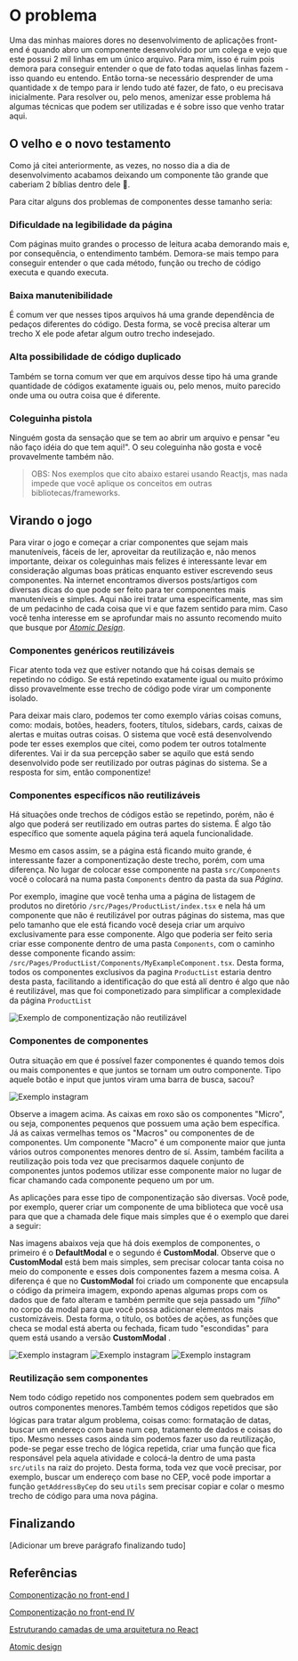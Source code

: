 # O problema

Uma das minhas maiores dores no desenvolvimento de aplicações front-end é quando abro um componente desenvolvido por um colega e vejo que este possui 2 mil linhas em um único arquivo. Para mim, isso é ruim pois demora para conseguir entender o que de fato todas aquelas linhas fazem - isso quando eu entendo. Então torna-se necessário desprender de uma quantidade x de tempo para ir lendo tudo até fazer, de fato, o eu precisava inicialmente. Para resolver ou, pelo menos, amenizar esse problema há algumas técnicas que podem ser utilizadas e é sobre isso que venho tratar aqui.

## O velho e o novo testamento

Como já citei anteriormente, as vezes, no nosso dia a dia de desenvolvimento acabamos deixando um componente tão grande que caberiam 2 bíblias dentro dele 🤣.

Para citar alguns dos problemas de componentes desse tamanho seria:

### Dificuldade na legibilidade da página

Com páginas muito grandes o processo de leitura acaba demorando mais e, por consequência, o entendimento também. Demora-se mais tempo para conseguir entender o que cada método, função ou trecho de código executa e quando executa. 

### Baixa manutenibilidade

É comum ver que nesses tipos arquivos há uma grande dependência de pedaços diferentes do código. Desta forma, se você precisa alterar um trecho X ele pode afetar algum outro trecho indesejado.

### Alta possibilidade de código duplicado

Também se torna comum ver que em arquivos desse tipo há uma grande quantidade de códigos exatamente iguais ou, pelo menos, muito parecido onde uma ou outra coisa que é diferente. 

### Coleguinha pistola

Ninguém gosta da sensação que se tem ao abrir um arquivo e pensar "eu não faço idéia do que tem aqui!". O seu coleguinha não gosta e você provavelmente também não.

> OBS: Nos exemplos que cito abaixo estarei usando Reactjs, mas nada impede que você aplique os conceitos em outras bibliotecas/frameworks. 

## Virando o jogo

Para virar o jogo e começar a criar componentes que sejam mais manuteníveis, fáceis de ler, aproveitar da reutilização e, não menos importante, deixar os coleguinhas mais felizes é interessante levar em consideração algumas boas práticas enquanto estiver escrevendo seus componentes. Na internet encontramos diversos posts/artigos com diversas dicas do que pode ser feito para ter componentes mais manuteníveis e simples. Aqui não irei tratar uma especificamente, mas sim de um pedacinho de cada coisa que vi e que fazem sentido para mim. Caso você tenha interesse em se aprofundar mais no assunto recomendo muito que busque por *[Atomic Design](https://bradfrost.com/blog/post/atomic-web-design/)*.  


### Componentes genéricos reutilizáveis
Ficar atento toda vez que estiver notando que há coisas demais se repetindo no código. Se está repetindo exatamente igual ou muito próximo disso provavelmente esse trecho de código pode virar um componente isolado.

Para deixar mais claro, podemos ter como exemplo várias coisas comuns, como: modais, botões, headers, footers, títulos, sidebars, cards, caixas de alertas e muitas outras coisas. O sistema que você está desenvolvendo pode ter esses exemplos que citei, como podem ter outros totalmente diferentes. Vai ir da sua percepção saber se aquilo que está sendo desenvolvido pode ser reutilizado por outras páginas do sistema. Se a resposta for sim, então componentize!

### Componentes específicos não reutilizáveis
Há situações onde trechos de códigos estão se repetindo, porém, não é algo que poderá ser reutilizado em outras partes do sistema. É algo tão específico que somente aquela página terá aquela funcionalidade.

Mesmo em casos assim, se a página está ficando muito grande, é interessante fazer a componentização deste trecho, porém, com uma diferença. No lugar de colocar esse componente na pasta `src/Components` você o colocará na numa pasta `Components` dentro da pasta da sua *Página*. 


Por exemplo, imagine que você tenha uma a página de listagem de produtos no diretório `/src/Pages/ProductList/index.tsx` e nela há um componente que não é reutilizável por outras páginas do sistema, mas que pelo tamanho que ele está ficando você deseja criar um arquivo exclusivamente para esse componente. Algo que poderia ser feito seria criar esse componente dentro de uma pasta `Components`, com o caminho desse componente ficando assim: `/src/Pages/ProductList/Components/MyExampleComponent.tsx`.
Desta forma, todos os componentes exclusivos da pagina `ProductList` estaria dentro desta pasta, facilitando a identificação do que está alí dentro é algo que não é reutilizável, mas que foi componetizado para simplificar a complexidade da página `ProductList`

![Exemplo de componentização não reutilizável](./assets/example-1.png)



### Componentes de componentes

Outra situação em que é possível fazer componentes é quando temos dois ou mais componentes e que juntos se tornam um outro componente. Tipo aquele botão e input que juntos viram uma barra de busca, sacou?


![Exemplo instagram](./assets/page_components_markup.png)

Observe a imagem acima. As caixas em roxo são os componentes "Micro", ou seja, componentes pequenos que possuem uma ação bem específica. Já as caixas vermelhas temos os "Macros" ou componentes de de componentes. Um componente "Macro" é um componente maior que junta vários outros componentes menores dentro de sí. Assim, também facilita a reutilização pois toda vez que precisarmos daquele conjunto de componentes juntos podemos utilizar esse componente maior no lugar de ficar chamando cada componente pequeno um por um. 

As aplicações para esse tipo de componentização são diversas. Você pode, por exemplo, querer criar um componente de uma biblioteca que você usa para que que a chamada dele fique mais simples que é o exemplo que darei a seguir:

 Nas imagens abaixos veja que há dois exemplos de componentes, o primeiro é o **DefaultModal** e o segundo é **CustomModal**. Observe  que o **CustomModal** está bem mais simples, sem precisar colocar tanta coisa no meio do componente e esses dois componentes fazem a mesma coisa. A diferença é que no **CustomModal** foi criado um componente que encapsula o código da primeira imagem, expondo apenas algumas props com os dados que de fato alteram e também  permite que seja passado um "*filho*" no corpo da modal para que você possa adicionar elementos mais customizáveis. Desta forma, o título, os botões de ações, as funções que checa se modal está aberta ou fechada, ficam tudo "escondidas" para quem está usando a versão **CustomModal** .  

![Exemplo instagram](./assets/modal-example.png)
![Exemplo instagram](./assets/defaultModal-original.png)
![Exemplo instagram](./assets/defaultModal-component.png)

### Reutilização sem componentes 
Nem todo código repetido nos componentes podem sem quebrados em outros componentes menores.Também temos códigos repetidos que são lógicas para tratar algum problema, coisas como: formatação de datas, buscar um endereço com base num cep, tratamento de dados e coisas do tipo. Mesmo nesses casos ainda sim podemos fazer uso da reutilização, pode-se pegar esse trecho de lógica repetida, criar uma função que fica responsável pela aquela atividade e colocá-la dentro de uma pasta `src/utils` na raiz do projeto. Desta forma, toda vez que você precisar, por exemplo, buscar um endereço com base no CEP, você pode importar a função `getAddressByCep` do seu `utils` sem precisar copiar e colar o mesmo trecho de código para uma nova página.  


## Finalizando

[Adicionar um breve parágrafo finalizando tudo]
## Referências



[Componentização no front-end I](https://inside.contabilizei.com.br/componentiza%C3%A7%C3%A3o-no-front-end-3fc889a363df)

[Componentização no front-end IV](https://inside.contabilizei.com.br/componentiza%C3%A7%C3%A3o-no-front-end-f40b0b85143f)

[Estruturando camadas de uma arquitetura no React](https://dev.to/telles/tips-estruturando-as-camadas-de-uma-arquitetura-react-36bp)

[Atomic design](https://www.listennotes.com/podcasts/elemencast/1-atomic-design-lan%C3%A7amento-7IoMB4gnhcm/)